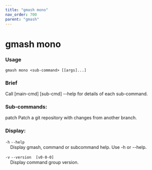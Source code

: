 ```yaml
---
title: "gmash mono"
nav_order: 700
parent: "gmash"
---
```


# gmash mono

### Usage
`gmash mono <sub-command> [[args]...]`

### Brief
Call [main-cmd] [sub-cmd] --help for details of each sub-command.

### Sub-commands:
patch                                 Patch a git repository with changes from another branch.

### Display:
`-h`  `--help` \
&nbsp;&nbsp;&nbsp;&nbsp;Display gmash, command or subcommand help. Use -h or --help.

`-v`  `--version  [v0-0-0]` \
&nbsp;&nbsp;&nbsp;&nbsp;Display command group version.
